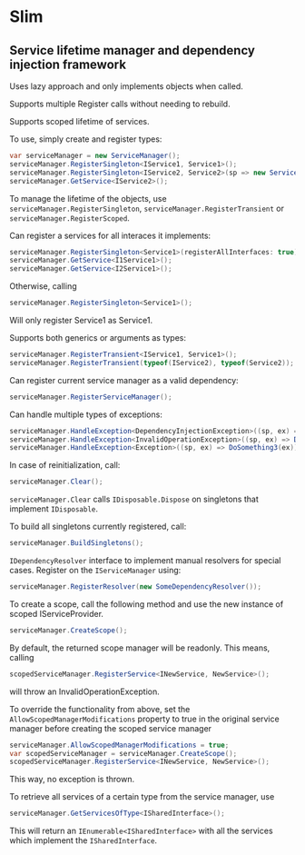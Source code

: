 # Slim
## Service lifetime manager and dependency injection framework

Uses lazy approach and only implements objects when called.

Supports multiple Register calls without needing to rebuild.

Supports scoped lifetime of services.

To use, simply create and register types:
```c#
var serviceManager = new ServiceManager();
serviceManager.RegisterSingleton<IService1, Service1>();
serviceManager.RegisterSingleton<IService2, Service2>(sp => new Service2(sp.GetService<IService1>());
serviceManager.GetService<IService2>();
```

To manage the lifetime of the objects, use ``` serviceManager.RegisterSingleton ```, ``` serviceManager.RegisterTransient ``` or ``` serviceManager.RegisterScoped ```.

Can register a services for all interaces it implements:
```c#
serviceManager.RegisterSingleton<Service1>(registerAllInterfaces: true);
serviceManager.GetService<I1Service1>();
serviceManager.GetService<I2Service1>();
```
Otherwise, calling
```c#
serviceManager.RegisterSingleton<Service1>();
```
Will only register Service1 as Service1.

Supports both generics or arguments as types:
```c#
serviceManager.RegisterTransient<IService1, Service1>();
serviceManager.RegisterTransient(typeof(IService2), typeof(Service2));
```

Can register current service manager as a valid dependency:
```c#
serviceManager.RegisterServiceManager();
```

Can handle multiple types of exceptions:
```c#
serviceManager.HandleException<DependencyInjectionException>((sp, ex) => DoSomething1(ex));
serviceManager.HandleException<InvalidOperationException>((sp, ex) => DoSomething2(ex));
serviceManager.HandleException<Exception>((sp, ex) => DoSomething3(ex));
```

In case of reinitialization, call:
```c#
serviceManager.Clear();
```
``` serviceManager.Clear ``` calls ``` IDisposable.Dispose ``` on singletons that implement ``` IDisposable ```.

To build all singletons currently registered, call:
```c#
serviceManager.BuildSingletons();
```

`IDependencyResolver` interface to implement manual resolvers for special cases. Register on the `IServiceManager` using:
```c#
serviceManager.RegisterResolver(new SomeDependencyResolver());
```

To create a scope, call the following method and use the new instance of scoped IServiceProvider.
```c#
serviceManager.CreateScope();
```

By default, the returned scope manager will be readonly. This means, calling
```c#
scopedServiceManager.RegisterService<INewService, NewService>();
```
will throw an InvalidOperationException.

To override the functionality from above, set the `AllowScopedManagerModifications` property to true in the original service manager before creating the scoped service manager
```c#
serviceManager.AllowScopedManagerModifications = true;
var scopedServiceManager = serviceManager.CreateScope();
scopedServiceManager.RegisterService<INewService, NewService>();
```
This way, no exception is thrown.

To retrieve all services of a certain type from the service manager, use
```c#
serviceManager.GetServicesOfType<ISharedInterface>();
```
This will return an `IEnumerable<ISharedInterface>` with all the services which implement the `ISharedInterface`.